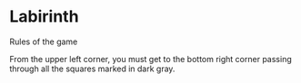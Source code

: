 # Labirinth

Rules of the game

From the upper left corner, you must get to the bottom right corner passing through all the squares marked in dark gray.
